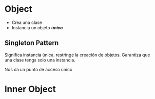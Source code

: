 # Object

- Crea una clase
- Instancia un objeto **_único_**

## Singleton Pattern

Significa instancia única, restringe la creación de objetos. Garantiza que una clase tenga solo una instancia.

Nos da un punto de acceso único

# Inner Object

